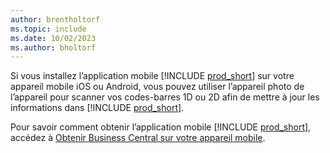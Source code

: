 ```yaml
---
author: brentholtorf
ms.topic: include
ms.date: 10/02/2023
ms.author: bholtorf
---
```


Si vous installez l’application mobile [!INCLUDE [prod_short](prod_short.md)] sur votre appareil mobile iOS ou Android, vous pouvez utiliser l’appareil photo de l’appareil pour scanner vos codes-barres 1D ou 2D afin de mettre à jour les informations dans [!INCLUDE [prod_short](prod_short.md)]. 

Pour savoir comment obtenir l’application mobile [!INCLUDE [prod_short](prod_short.md)], accédez à [Obtenir Business Central sur votre appareil mobile](../install-mobile-app.md).